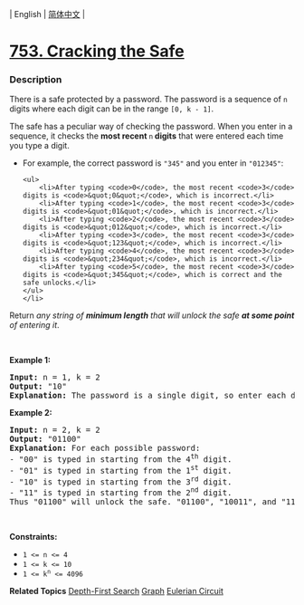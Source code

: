| English | [简体中文](README.md) |

# [753. Cracking the Safe](https://leetcode-cn.com/problems/cracking-the-safe)
 ### Description
<p>There is a safe protected by a password. The password is a sequence of <code>n</code> digits where each digit can be in the range <code>[0, k - 1]</code>.</p>

<p>The safe has a peculiar way of checking the password. When you enter in a sequence, it checks the <strong>most recent </strong><code>n</code><strong> digits</strong> that were entered each time you type a digit.</p>

<ul>
	<li>For example, the correct password is <code>&quot;345&quot;</code> and you enter in <code>&quot;012345&quot;</code>:

	<ul>
		<li>After typing <code>0</code>, the most recent <code>3</code> digits is <code>&quot;0&quot;</code>, which is incorrect.</li>
		<li>After typing <code>1</code>, the most recent <code>3</code> digits is <code>&quot;01&quot;</code>, which is incorrect.</li>
		<li>After typing <code>2</code>, the most recent <code>3</code> digits is <code>&quot;012&quot;</code>, which is incorrect.</li>
		<li>After typing <code>3</code>, the most recent <code>3</code> digits is <code>&quot;123&quot;</code>, which is incorrect.</li>
		<li>After typing <code>4</code>, the most recent <code>3</code> digits is <code>&quot;234&quot;</code>, which is incorrect.</li>
		<li>After typing <code>5</code>, the most recent <code>3</code> digits is <code>&quot;345&quot;</code>, which is correct and the safe unlocks.</li>
	</ul>
	</li>
</ul>

<p>Return <em>any string of <strong>minimum length</strong> that will unlock the safe <strong>at some point</strong> of entering it</em>.</p>

<p>&nbsp;</p>
<p><strong>Example 1:</strong></p>

<pre>
<strong>Input:</strong> n = 1, k = 2
<strong>Output:</strong> &quot;10&quot;
<strong>Explanation:</strong> The password is a single digit, so enter each digit. &quot;01&quot; would also unlock the safe.
</pre>

<p><strong>Example 2:</strong></p>

<pre>
<strong>Input:</strong> n = 2, k = 2
<strong>Output:</strong> &quot;01100&quot;
<strong>Explanation:</strong> For each possible password:
- &quot;00&quot; is typed in starting from the 4<sup>th</sup> digit.
- &quot;01&quot; is typed in starting from the 1<sup>st</sup> digit.
- &quot;10&quot; is typed in starting from the 3<sup>rd</sup> digit.
- &quot;11&quot; is typed in starting from the 2<sup>nd</sup> digit.
Thus &quot;01100&quot; will unlock the safe. &quot;01100&quot;, &quot;10011&quot;, and &quot;11001&quot; would also unlock the safe.
</pre>

<p>&nbsp;</p>
<p><strong>Constraints:</strong></p>

<ul>
	<li><code>1 &lt;= n &lt;= 4</code></li>
	<li><code>1 &lt;= k &lt;= 10</code></li>
	<li><code>1 &lt;= k<sup>n</sup> &lt;= 4096</code></li>
</ul>

**Related Topics**  [Depth-First Search](https://leetcode-cn.com/tag/depth-first-search) [Graph](https://leetcode-cn.com/tag/graph) [Eulerian Circuit](https://leetcode-cn.com/tag/eulerian-circuit) 